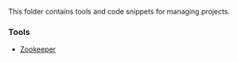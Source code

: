 This folder contains tools and code snippets for managing projects.

### Tools
- [Zookeeper](https://github.com/plumerai/zookeeper)